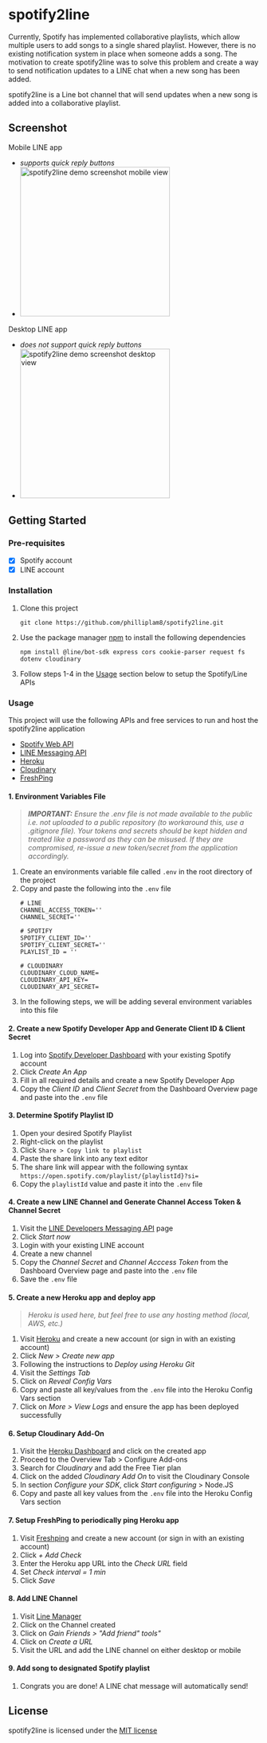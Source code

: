# spotify2line


Currently, Spotify has implemented collaborative playlists, which allow multiple users to add songs to a single shared playlist. However, there is no existing notification system in place when someone adds a song. The motivation to create spotify2line was to solve this problem and create a way to send notification updates to a LINE chat when a new song has been added.

spotify2line is a Line bot channel that will send updates when a new song is added into a collaborative playlist.

## Screenshot
Mobile LINE app 
- _supports quick reply buttons_
- <img src='./assets/spotify2line-demo-screenshot-mobile.jpg' alt='spotify2line demo screenshot mobile view' width='300'>

Desktop LINE app 
- _does not support quick reply buttons_
- <img src='./assets/spotify2line-demo-screenshot.png' alt='spotify2line demo screenshot desktop view' width='300'>

## Getting Started

### Pre-requisites
- [x] Spotify account 
- [x] LINE account

### Installation
1. Clone this project
    ```console
    git clone https://github.com/philliplam8/spotify2line.git
    ```
2. Use the package manager [npm](https://www.npmjs.com/) to install the following dependencies
    ```console
    npm install @line/bot-sdk express cors cookie-parser request fs dotenv cloudinary
    ```
3. Follow steps 1-4 in the [Usage](#Usage) section below to setup the Spotify/Line APIs

### Usage
This project will use the following APIs and free services to run and host the spotify2line application
- [Spotify Web API](https://developer.spotify.com/documentation/web-api/reference/#/)
- [LINE Messaging API](https://developers.line.biz/en/services/messaging-api/)
- [Heroku](https://www.heroku.com/)
- [Cloudinary](https://cloudinary.com/)
- [FreshPing](https://app.freshping.io/)

#### 1. Environment Variables File
> ***IMPORTANT:*** *Ensure the .env file is not made available to the public i.e. not uploaded to a public repository (to workaround this, use a .gitignore file). Your tokens and secrets should be kept hidden and treated like a password as they can be misused. If they are compromised, re-issue a new token/secret from the application accordingly.*
1. Create an environments variable file called `.env` in the root directory of the project
2. Copy and paste the following into the `.env` file
    ```.env
    # LINE
    CHANNEL_ACCESS_TOKEN=''
    CHANNEL_SECRET=''

    # SPOTIFY
    SPOTIFY_CLIENT_ID=''
    SPOTIFY_CLIENT_SECRET=''
    PLAYLIST_ID = ''

    # CLOUDINARY
    CLOUDINARY_CLOUD_NAME=
    CLOUDINARY_API_KEY=
    CLOUDINARY_API_SECRET=
    ```
3. In the following steps, we will be adding several environment variables into this file

#### 2. Create a new Spotify Developer App and Generate Client ID & Client Secret
1. Log into [Spotify Developer Dashboard](https://developer.spotify.com/dashboard/) with your existing Spotify account
2. Click *Create An App*
3. Fill in all required details and create a new Spotify Developer App
4. Copy the *Client ID* and *Client Secret* from the Dashboard Overview page and paste into the `.env` file

#### 3. Determine Spotify Playlist ID
1. Open your desired Spotify Playlist
2. Right-click on the playlist
3. Click `Share > Copy link to playlist`
4. Paste the share link into any text editor
5. The share link will appear with the following syntax `https://open.spotify.com/playlist/{playlistId}?si=`
6. Copy the `playlistId` value and paste it into the `.env` file 

#### 4. Create a new LINE Channel and Generate Channel Access Token & Channel Secret
1. Visit the [LINE Developers Messaging API](https://developers.line.biz/en/services/messaging-api/) page 
2. Click *Start now*
3. Login with your existing LINE account
4. Create a new channel
5. Copy the *Channel Secret* and *Channel Acccess Token* from the Dashboard Overview page and paste into the `.env` file
6. Save the `.env` file

#### 5. Create a new Heroku app and deploy app
> _Heroku is used here, but feel free to use any hosting method (local, AWS, etc.)_
1. Visit [Heroku](https://id.heroku.com/login) and create a new account (or sign in with an existing account)
2. Click *New > Create new app*
3. Following the instructions to *Deploy using Heroku Git*
4. Visit the *Settings Tab*
5. Click on *Reveal Config Vars*
6. Copy and paste all key/values from the `.env` file into the Heroku Config Vars section
7. Click on *More > View Logs* and ensure the app has been deployed successfully

#### 6. Setup Cloudinary Add-On
1. Visit the [Heroku Dashboard](https://dashboard.heroku.com/apps) and click on the created app
2. Proceed to the Overview Tab > Configure Add-ons
3. Search for *Cloudinary* and add the Free Tier plan
4. Click on the added *Cloudinary Add On* to visit the Cloudinary Console
5. In section *Configure your SDK*, click *Start configuring* > Node.JS
6. Copy and paste all key values from the `.env` file into the Heroku Config Vars section

#### 7. Setup FreshPing to periodically ping Heroku app
1. Visit [Freshping](https://app.freshping.io/) and create a new account (or sign in with an existing account)
2. Click *+ Add Check*
3. Enter the Heroku app URL into the *Check URL* field
4. Set *Check interval = 1 min*
5. Click *Save*

#### 8. Add LINE Channel
1. Visit [Line Manager](https://manager.line.biz/) 
2. Click on the Channel created
3. Click on *Gain Friends > "Add friend" tools"*
4. Click on *Create a URL*
5. Visit the URL and add the LINE channel on either desktop or mobile

#### 9. Add song to designated Spotify playlist
1. Congrats you are done! A LINE chat message will automatically send!

## License
spotify2line is licensed under the [MIT license](https://github.com/philliplam8/spotify2line/blob/main/LICENSE.txt)